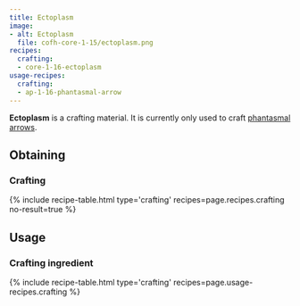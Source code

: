 ```yaml
---
title: Ectoplasm
image:
- alt: Ectoplasm
  file: cofh-core-1-15/ectoplasm.png
recipes:
  crafting:
  - core-1-16-ectoplasm
usage-recipes:
  crafting:
  - ap-1-16-phantasmal-arrow
---
```


**Ectoplasm** is a crafting material. It is currently only used to craft
[phantasmal arrows](../../../1.16/archers-paradox/phantasmal-arrow/).


Obtaining
---------

### Crafting
{% include recipe-table.html type='crafting' recipes=page.recipes.crafting no-result=true %}


Usage
-----

### Crafting ingredient
{% include recipe-table.html type='crafting' recipes=page.usage-recipes.crafting %}
